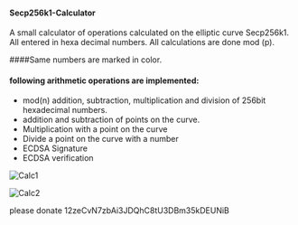 #### Secp256k1-Calculator

A small calculator of operations calculated on the elliptic curve Secp256k1.
All entered in hexa decimal numbers.
All calculations are done mod (p).

####Same numbers are marked in color.

#### following arithmetic operations are implemented:
- mod(n) addition, subtraction, multiplication and division of 256bit hexadecimal numbers.  
- addition and subtraction of points on the curve. 
- Multiplication with a point on the curve
- Divide a point on the curve with a number
- ECDSA Signature 
- ECDSA verification



![Calc1](https://user-images.githubusercontent.com/34688939/68996640-257c1d00-089d-11ea-960b-4a55e3ef7781.png)







![Calc2](https://user-images.githubusercontent.com/34688939/68996866-18146200-08a0-11ea-97f6-a23da9794d2a.png)

please donate 12zeCvN7zbAi3JDQhC8tU3DBm35kDEUNiB
